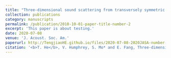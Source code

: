 ```yaml
---
title: "Three-dimensional sound scattering from transversely symmetric surface waves in deep and shallow water using the equivalent source method"
collection: publications
category: manuscripts
permalink: /publication/2010-10-01-paper-title-number-2
excerpt: 'This paper is about testing.'
date: 2020-07-08
venue: 'J. Acoust. Soc. Am.'
paperurl: http://TengjiaoHE.github.io/files/2020-07-08-2020JASA-number-1.pdf
citation: '<b>T. He</b>, V. Humphrey, S. Mo* and E. Fang, Three-dimensional sound scattering from transversely symmetric surface waves in deep and shallow water using the equivalent source method, <i>J. Acoust. Soc. Am.</i> (IF: 2.1), 148, 73 (2020) (https://doi.org/10.1121/10.0001522)'
---
```

